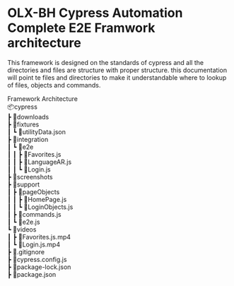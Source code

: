 # OLX-BH Cypress Automation Complete E2E Framwork architecture

This framework is designed on the standards of cypress and all the directories and files are structure with proper structure. this documentation will point te files
and directories to make it understandable where to lookup of files, objects and commands.

Framework Architecture\
📦cypress\
 ┣ 📂downloads\
 ┣ 📂fixtures\
 ┃ ┗ 📜utilityData.json\
 ┣ 📂integration\
 ┃ ┗ 📂e2e\
 ┃ ┃ ┣ 📜Favorites.js\
 ┃ ┃ ┣ 📜LanguageAR.js\
 ┃ ┃ ┗ 📜Login.js\
 ┣ 📂screenshots\
 ┣ 📂support\
 ┃ ┣ 📂pageObjects\
 ┃ ┃ ┣ 📜HomePage.js\
 ┃ ┃ ┗ 📜LoginObjects.js\
 ┃ ┣ 📜commands.js\
 ┃ ┗ 📜e2e.js\
 ┗ 📂videos\
 ┃ ┣ 📜Favorites.js.mp4\
 ┃ ┗ 📜Login.js.mp4\
 ┣ 📜.gitignore\
 ┣ 📜cypress.config.js\
 ┣ 📜package-lock.json\
 ┣ 📜package.json
